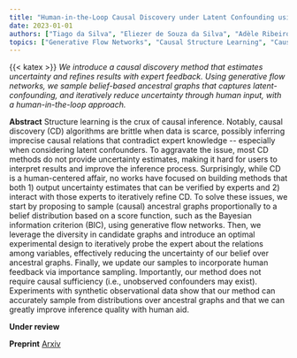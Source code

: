 ```yaml
---
title: "Human-in-the-Loop Causal Discovery under Latent Confounding using Ancestral GFlowNets"
date: 2023-01-01
authors: ["Tiago da Silva", "Eliezer de Souza da Silva", "Adèle Ribeiro", "António Góis", "Dominik Heider", "Samuel Kaski", "Diego Mesquita"]
topics: ["Generative Flow Networks", "Causal Structure Learning", "Causal ML"]
---
```

{{< katex >}}
*We introduce a causal discovery method that estimates uncertainty and refines results with expert feedback. Using generative flow networks, we sample belief-based ancestral graphs that captures latent-confounding, and iteratively reduce uncertainty through human input, with a human-in-the-loop approach.*
<!--more-->

**Abstract**
Structure learning is the crux of causal inference. Notably, causal discovery (CD) algorithms are brittle when data is scarce, possibly inferring imprecise causal relations that contradict expert knowledge -- especially when considering latent confounders. To aggravate the issue, most CD methods do not provide uncertainty estimates, making it hard for users to interpret results and improve the inference process. Surprisingly, while CD is a human-centered affair, no works have focused on building methods that both 1) output uncertainty estimates that can be verified by experts and 2) interact with those experts to iteratively refine CD. To solve these issues, we start by proposing to sample (causal) ancestral graphs proportionally to a belief distribution based on a score function, such as the Bayesian information criterion (BIC), using generative flow networks. Then, we leverage the diversity in candidate graphs and introduce an optimal experimental design to iteratively probe the expert about the relations among variables, effectively reducing the uncertainty of our belief over ancestral graphs. Finally, we update our samples to incorporate human feedback via importance sampling. Importantly, our method does not require causal sufficiency (i.e., unobserved confounders may exist). Experiments with synthetic observational data show that our method can accurately sample from distributions over ancestral graphs and that we can greatly improve inference quality with human aid.

**Under review** 

**Preprint** [Arxiv](https://arxiv.org/abs/2309.12032)